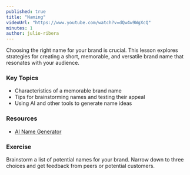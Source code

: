 ```yaml
---
published: true
title: "Naming"
videoUrl: "https://www.youtube.com/watch?v=dQw4w9WgXcQ"
minutes: 1
author: julio-ribera
---
```


Choosing the right name for your brand is crucial. This lesson explores strategies for creating a short, memorable, and versatile brand name that resonates with your audience.

### Key Topics

- Characteristics of a memorable brand name
- Tips for brainstorming names and testing their appeal
- Using AI and other tools to generate name ideas

### Resources

- [AI Name Generator](https://namelix.com/)

### Exercise

Brainstorm a list of potential names for your brand. Narrow down to three choices and get feedback from peers or potential customers.
